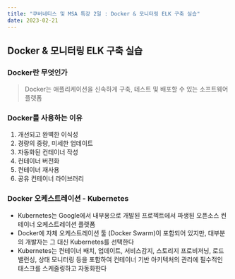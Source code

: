 ```yaml
---
title: "쿠버네티스 및 MSA 특강 2일 : Docker & 모니터링 ELK 구축 실습"
date: 2023-02-21
---
```


## Docker & 모니터링 ELK 구축 실습

### Docker란 무엇인가

> Docker는 애플리케이션을 신속하게 구축, 테스트 및 배포할 수 있는 소프트웨어 플랫폼

### Docker를 사용하는 이유

1. 개선되고 완벽한 이식성
2. 경량의 중량, 미세한 업데이트
3. 자동화된 컨테이너 작성
4. 컨테이너 버전화
5. 컨테이너 재사용
6. 공유 컨테이너 라이브러리

### Docker 오케스트레이션 - Kubernetes

- Kubernetes는 Google에서 내부용으로 개발된 프로젝트에서 파생된 오픈소스 컨테이너 오케스트레이션 플랫폼
- Docker에 자체 오케스트레이션 툴 (Docker Swarm)이 포함되어 있지만, 대부분의 개발자는 그 대신 Kubernetes를 선택한다
- Kubernetes는 컨테이너 배치, 업데이트, 서비스감지, 스토리지 프로비저닝, 로드 밸런싱, 상태 모니터링 등을 포함하여 컨테이너 기반 아키텍처의 관리에 필수적인 태스크를 스케줄링하고 자동화한다
